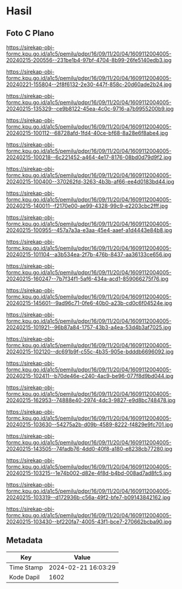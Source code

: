 # Hasil

## Foto C Plano

https://sirekap-obj-formc.kpu.go.id/a1c5/pemilu/pdpr/16/09/11/20/04/1609112004005-20240215-200556--231be1b4-97bf-4704-8b99-26fe5140edb3.jpg

https://sirekap-obj-formc.kpu.go.id/a1c5/pemilu/pdpr/16/09/11/20/04/1609112004005-20240221-155804--2f8f6132-2e30-447f-858c-20d60ade2b24.jpg

https://sirekap-obj-formc.kpu.go.id/a1c5/pemilu/pdpr/16/09/11/20/04/1609112004005-20240215-135329--ce9b8122-45ea-4c0c-9716-a7b9955200b9.jpg

https://sirekap-obj-formc.kpu.go.id/a1c5/pemilu/pdpr/16/09/11/20/04/1609112004005-20240215-100112--68728afd-1fd4-40ce-bf68-8a28e6f8abe4.jpg

https://sirekap-obj-formc.kpu.go.id/a1c5/pemilu/pdpr/16/09/11/20/04/1609112004005-20240215-100218--6c221452-a464-4e17-8176-08bd0d79d9f2.jpg

https://sirekap-obj-formc.kpu.go.id/a1c5/pemilu/pdpr/16/09/11/20/04/1609112004005-20240215-100400--370262fd-3263-4b3b-af66-ee4d0183bd44.jpg

https://sirekap-obj-formc.kpu.go.id/a1c5/pemilu/pdpr/16/09/11/20/04/1609112004005-20240215-140011--f2170e00-ae99-4328-99c9-e2203cbc2fff.jpg

https://sirekap-obj-formc.kpu.go.id/a1c5/pemilu/pdpr/16/09/11/20/04/1609112004005-20240215-100955--457a7a3a-e3aa-45e4-aaef-a1d4443e84b8.jpg

https://sirekap-obj-formc.kpu.go.id/a1c5/pemilu/pdpr/16/09/11/20/04/1609112004005-20240215-101104--a3b534ea-2f7b-476b-8437-aa36133ce656.jpg

https://sirekap-obj-formc.kpu.go.id/a1c5/pemilu/pdpr/16/09/11/20/04/1609112004005-20240215-160247--7b7f34f1-5af6-434a-acd1-859066275f76.jpg

https://sirekap-obj-formc.kpu.go.id/a1c5/pemilu/pdpr/16/09/11/20/04/1609112004005-20240215-145601--9ad96c71-0fe6-40b0-a23b-cd0c6f04524e.jpg

https://sirekap-obj-formc.kpu.go.id/a1c5/pemilu/pdpr/16/09/11/20/04/1609112004005-20240215-101921--96b87a84-1757-43b3-a4ea-53d4b3af7025.jpg

https://sirekap-obj-formc.kpu.go.id/a1c5/pemilu/pdpr/16/09/11/20/04/1609112004005-20240215-102120--dc691b9f-c55c-4b35-905e-bdddb6696092.jpg

https://sirekap-obj-formc.kpu.go.id/a1c5/pemilu/pdpr/16/09/11/20/04/1609112004005-20240215-102411--b70de46e-c240-4ac9-be96-077f8d9bd044.jpg

https://sirekap-obj-formc.kpu.go.id/a1c5/pemilu/pdpr/16/09/11/20/04/1609112004005-20240215-162953--74888e40-2974-4dc3-9827-e9d8bc748478.jpg

https://sirekap-obj-formc.kpu.go.id/a1c5/pemilu/pdpr/16/09/11/20/04/1609112004005-20240215-103630--54275a2b-d09b-4589-8222-f4829e9fc701.jpg

https://sirekap-obj-formc.kpu.go.id/a1c5/pemilu/pdpr/16/09/11/20/04/1609112004005-20240215-143505--74fadb76-4dd0-40f8-a180-e8238cb77280.jpg

https://sirekap-obj-formc.kpu.go.id/a1c5/pemilu/pdpr/16/09/11/20/04/1609112004005-20240215-103215--1e74b002-d82e-4f8d-b4bd-008ad7ad8fc5.jpg

https://sirekap-obj-formc.kpu.go.id/a1c5/pemilu/pdpr/16/09/11/20/04/1609112004005-20240215-103319--d172936b-c56a-49f2-bfe7-b09143842162.jpg

https://sirekap-obj-formc.kpu.go.id/a1c5/pemilu/pdpr/16/09/11/20/04/1609112004005-20240215-103430--bf220fa7-4005-43f1-bce7-270662bcba90.jpg


## Metadata

| Key        | Value               |
| ---------- | ------------------- |
| Time Stamp | 2024-02-21 16:03:29 |
| Kode Dapil | 1602                |



